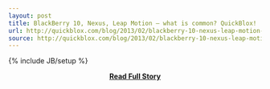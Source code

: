 ```yaml
---
layout: post
title: BlackBerry 10, Nexus, Leap Motion – what is common? QuickBlox!
url: http://quickblox.com/blog/2013/02/blackberry-10-nexus-leap-motion-what-is-common-quickblox/
source: http://quickblox.com/blog/2013/02/blackberry-10-nexus-leap-motion-what-is-common-quickblox/
---
```

{% include JB/setup %}<p></p>
<center><p><a href="http://quickblox.com/blog/2013/02/blackberry-10-nexus-leap-motion-what-is-common-quickblox/" style='padding:25px; font-sze:18px; font-weight: bold;'>Read Full Story</a></p></center>
